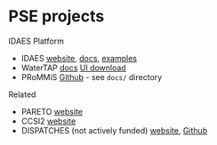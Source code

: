 # PSE projects

IDAES Platform
* IDAES [website](https://idaes.org), [docs](https://idaes-pse.readthedocs.io/en/latest/?badge=latest), [examples](https://idaes-examples.readthedocs.io/en/latest/)
* WaterTAP [docs](https://watertap.readthedocs.io/en/latest/?badge=latest) [UI download](https://watertap-org.github.io/)
* PRoMMiS [Github](https://github.com/prommis/prommis) - see `docs/` directory

Related
* PARETO [website](https://www.project-pareto.org/) 
* CCSI2 [website](https://www.acceleratecarboncapture.org/)
* DISPATCHES (not actively funded) [website](https://dispatches.readthedocs.io/), [Github](https://github.com/gmlc-dispatches/dispatches)
